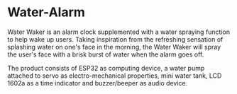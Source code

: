 # Water-Alarm

Water Waker is an alarm clock supplemented with a water spraying function to help wake up users. Taking inspiration from the refreshing sensation of splashing water on one's face in the morning, the Water Waker will spray the user's face with a brisk burst of water when the alarm goes off.

The product consists of ESP32 as computing device, a water pump attached to servo as electro-mechanical properties, mini water tank, LCD 1602a as a time indicator and buzzer/beeper as audio device.
